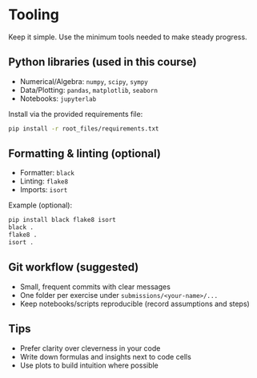 # Tooling

Keep it simple. Use the minimum tools needed to make steady progress.

## Python libraries (used in this course)

- Numerical/Algebra: `numpy`, `scipy`, `sympy`
- Data/Plotting: `pandas`, `matplotlib`, `seaborn`
- Notebooks: `jupyterlab`

Install via the provided requirements file:

```bash
pip install -r root_files/requirements.txt
```

## Formatting & linting (optional)

- Formatter: `black`
- Linting: `flake8`
- Imports: `isort`

Example (optional):

```bash
pip install black flake8 isort
black .
flake8 .
isort .
```

## Git workflow (suggested)

- Small, frequent commits with clear messages
- One folder per exercise under `submissions/<your-name>/...`
- Keep notebooks/scripts reproducible (record assumptions and steps)

## Tips

- Prefer clarity over cleverness in your code
- Write down formulas and insights next to code cells
- Use plots to build intuition where possible
